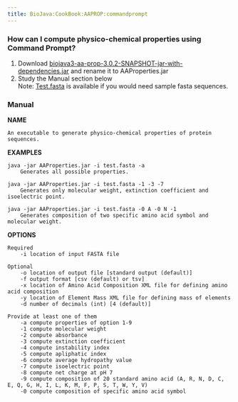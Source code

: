 ```yaml
---
title: BioJava:CookBook:AAPROP:commandprompt
---
```


### How can I compute physico-chemical properties using Command Prompt?

1) Download
[biojava3-aa-prop-3.0.2-SNAPSHOT-jar-with-dependencies.jar](http://www.biojava.org/download/maven/org/biojava/biojava3-aa-prop/3.0.2-SNAPSHOT/biojava3-aa-prop-3.0.2-SNAPSHOT-jar-with-dependencies.jar)
and rename it to AAProperties.jar  
2) Study the Manual section below  
Note: [Test.fasta](Test.fasta "wikilink") is available if you would need
sample fasta sequences.

### Manual

<b>NAME</b>

    An executable to generate physico-chemical properties of protein sequences.

<b>EXAMPLES</b>

    java -jar AAProperties.jar -i test.fasta -a
        Generates all possible properties.

    java -jar AAProperties.jar -i test.fasta -1 -3 -7
        Generates only molecular weight, extinction coefficient and isoelectric point.

    java -jar AAProperties.jar -i test.fasta -0 A -0 N -1
        Generates composition of two specific amino acid symbol and molecular weight.

<b>OPTIONS</b>

    Required
        -i location of input FASTA file

    Optional
        -o location of output file [standard output (default)]
        -f output format [csv (default) or tsv]
        -x location of Amino Acid Composition XML file for defining amino acid composition
        -y location of Element Mass XML file for defining mass of elements
        -d number of decimals (int) [4 (default)]

    Provide at least one of them
        -a compute properties of option 1-9
        -1 compute molecular weight
        -2 compute absorbance
        -3 compute extinction coefficient
        -4 compute instability index
        -5 compute apliphatic index
        -6 compute average hydropathy value
        -7 compute isoelectric point
        -8 compute net charge at pH 7
        -9 compute composition of 20 standard amino acid (A, R, N, D, C, E, Q, G, H, I, L, K, M, F, P, S, T, W, Y, V)
        -0 compute composition of specific amino acid symbol
